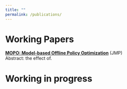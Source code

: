 ```yaml
---
title: ""
permalink: /publications/
---
```


# <b> Working Papers</b> <br>

<b>[MOPO: Model-based Offline Policy Optimization](http://lichengzh.github.io/files/ov.pdf)</b> (JMP)<br> 
Abstract: the effect of. <br>

# Working in progress








